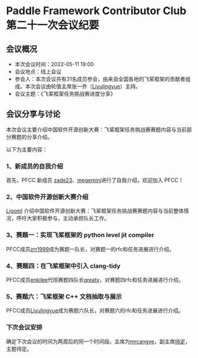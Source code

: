 # Paddle Framework Contributor Club 第二十一次会议纪要

## 会议概况

- 本次会议时间：2022-05-11 19:00
- 会议地点：线上会议
- 参会人：本次会议共有31名成员参会，由来自全国各地的飞桨框架的贡献者组成。本次会议由轮值主席张一乔（[Liyulingyue](https://github.com/Liyulingyue)）主持。
- 会议主题：《飞桨框架任务挑战赛进度分享》

## 会议分享与讨论

本次会议主要介绍中国软件开源创新大赛：飞桨框架任务挑战赛赛题内容与当前部分赛题的分享介绍。

以下为主要内容：

### 1、新成员的自我介绍

首先，PFCC 新成员 [zade23](https://github.com/zade23)、[megemini](https://github.com/megemini)进行了自我介绍，欢迎加入 PFCC！

### 2、中国软件开源创新大赛介绍 

[Ligoml](https://github.com/ligoml) 介绍中国软件开源创新大赛：飞桨框架任务挑战赛赛题内容与当前整体情况，呼吁大家积极参与，主动承担队长工作。

### 3、赛题一：实现飞桨框架的 python level jit compiler

PFCC成员[zrr1999](https://github.com/zrr1999)成为赛题一队长，对赛题一的rfc和任务进展进行介绍。

### 4、赛题四：在飞桨框架中引入 clang-tidy

PFCC成员[enkilee](https://github.com/enkilee)代班赛题四队长[greatv](https://github.com/greatv)，对赛题四rfc和任务进展进行介绍。

### 5、赛题六：飞桨框架 C++ 文档抽取与展示

PFCC成员[Liyulingyue](https://github.com/Liyulingyue)成为赛题六队长，对赛题六的rfc和任务进展进行介绍。

### 下次会议安排

确定下次会议的时间为两周后的同一个时间段。主席为[mrcangye](https://github.com/mrcangye)，副主席[待定]()，主题待定。
